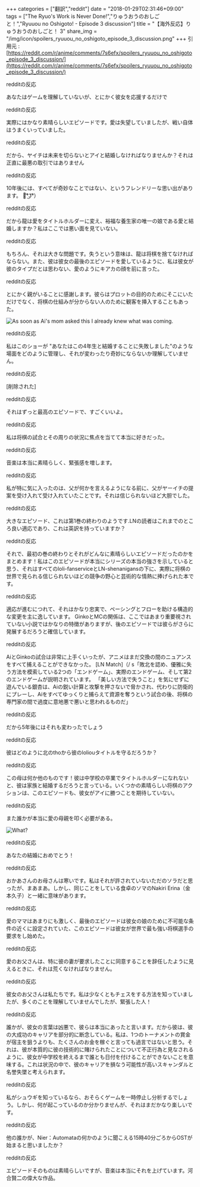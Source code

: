 +++
categories = ["翻訳","reddit"]
date = "2018-01-29T02:31:46+09:00"
tags = ["The Ryuo&#039;s Work is Never Done!","りゅうおうのおしごと！","Ryuuou no Oshigoto! - Episode 3 discussion"]
title = "【海外反応】りゅうおうのおしごと！ 3"
share_img = "/img/icon/spoilers_ryuuou_no_oshigoto_episode_3_discussion.png"
+++
引用元 : [https://reddit.com/r/anime/comments/7s6efx/spoilers_ryuuou_no_oshigoto_episode_3_discussion/](https://reddit.com/r/anime/comments/7s6efx/spoilers_ryuuou_no_oshigoto_episode_3_discussion/)

<p><span class="reddit-comment">redditの反応</span></p>あなたはゲームを理解していないが、とにかく彼女を応援するだけで

<p><span class="reddit-comment">redditの反応</span></p>実際にはかなり素晴らしいエピソードです。愛は失望していましたが、戦い自体はうまくいっていました。

<p><span class="reddit-comment">redditの反応</span></p>だから、ヤイチは未来を切らないとアイと結婚しなければなりませんか？それは正直に最悪の取引ではありません

<p><span class="reddit-comment">redditの反応</span></p>10年後には、すべてが奇妙なことではない、というフレンドリーな思い出があります。 （͡°͜ʖ͡°）

<p><span class="reddit-comment">redditの反応</span></p>だから龍は愛をタイトルホルダーに変え、裕福な養生家の唯一の娘である愛と結婚しますか？私はここでは悪い面を見ていない。

<p><span class="reddit-comment">redditの反応</span></p>もちろん、それは大きな問題です。失うという意味は、龍は将棋を捨てなければならない。また、彼は彼女の最後のエピソードを愛しているように、私は彼女が彼のタイプだとは思わない、愛のようにキアカの顔を前に言った。

<p><span class="reddit-comment">redditの反応</span></p>とにかく親がいることに感謝します。彼らはプロットの目的のためにそこにいただけでなく、将棋の仕組みが分からない人のために観客を挿入することもあった。

![As soon as Ai's mom asked this I already knew what was coming.](https://i.imgur.com/1ZyoHVK.png)

<p><span class="reddit-comment">redditの反応</span></p>私はこのショーが "あなたはこの4年生と結婚することに失敗しました"のような場面をどのように管理し、それが変わったり奇妙にならないか理解していません。

<p><span class="reddit-comment">redditの反応</span></p>[削除された]

<p><span class="reddit-comment">redditの反応</span></p>それはずっと最高のエピソードで、すごくいいよ。

<p><span class="reddit-comment">redditの反応</span></p>私は将棋の試合とその周りの状況に焦点を当てて本当に好きだった。

<p><span class="reddit-comment">redditの反応</span></p>音楽は本当に素晴らしく、緊張感を増します。

<p><span class="reddit-comment">redditの反応</span></p>私が特に気に入ったのは、父が何かを言えるようになる前に、父がヤーイチの提案を受け入れて受け入れていたことです。それは信じられないほど大胆でした。

<p><span class="reddit-comment">redditの反応</span></p>大きなエピソード、これは第1巻の終わりのようです.LNの読者はこれまでのところ良い適応であり、これは英訳を持っていますか？

<p><span class="reddit-comment">redditの反応</span></p>それで、最初の巻の終わりとそれがどんなに素晴らしいエピソードだったのかをまとめます！私はこのエピソードが本当にシリーズの本当の強さを示していると思う、それはすべてのloli-fanserviceとLN-shenanigansの下に、実際に将棋​​の世界で見られる信じられないほどの競争の野心と芸術的な情熱に捧げられた本です。

<p><span class="reddit-comment">redditの反応</span></p>適応が進むにつれて、それはかなり忠実で、ペーシングとフローを助ける構造的な変更を主に逸しています。 GinkoとMCの関係は、ここではあまり重要視されていない小説ではかなりの特徴がありますが、後のエピソードでは彼らがさらに発展するだろうと確信しています。

<p><span class="reddit-comment">redditの反応</span></p>AiとGinkoの試合は非常に上手くいったが、アニメはまだ交換の間のニュアンスをすべて捕えることができなかった。 [LN Match]（/ s「敗北を認め、優雅に失う方法を模索している2つの「エンドゲーム」、実際のエンドゲーム、そして第2のエンドゲームが説明されています。 「美しい方法で失うこと」を気にせずに遊んでいる銀杏は、Aiの鋭い計算と攻撃を押さないで脅かされ、代わりに防衛的にプレーし、Aiをすべてゆっくりと捕らえて資源を奪うという試合の後、将棋の専門家の間で過度に意地悪で悪いと思われるものだ」

<p><span class="reddit-comment">redditの反応</span></p>だから5年後にはそれも変わったでしょう

<p><span class="reddit-comment">redditの反応</span></p>彼はどのように北のthoから彼のloliouタイトルを守るだろうか？

<p><span class="reddit-comment">redditの反応</span></p>この母は何か他のものです！彼は中学校の卒業でタイトルホルダーになれないと、彼は家族と結婚するだろうと言っている。いくつかの素晴らしい将棋のアクションは、このエピソードも、彼女がアイに勝つことを期待していない。

<p><span class="reddit-comment">redditの反応</span></p>また誰かが本当に愛の母親を叩く必要がある。

![What?](https://i.imgur.com/Y8JkZPd.jpg)

<p><span class="reddit-comment">redditの反応</span></p>あなたの結婚におめでとう！

<p><span class="reddit-comment">redditの反応</span></p>おかあさんのお母さんは寒いです。私はそれが許されていないただのソラだと思ったが、まあまあ。しかし、同じことをしている食卓のソマのNakiri Erina（金本久子）と一緒に意味があります。

<p><span class="reddit-comment">redditの反応</span></p>愛のママはあまりにも激しく、最後のエピソードは彼女の娘のために不可能な条件の近くに設定されていた、このエピソードは彼女が世界で最も強い将棋選手の要求をし始めた。

<p><span class="reddit-comment">redditの反応</span></p>愛のお父さんは、特に彼の妻が要求したことに同意することを辞任したように見えるときに、それは荒くなければなりません。

<p><span class="reddit-comment">redditの反応</span></p>彼女のお父さんは私たちです。私は少なくともチェスをする方法を知っていましたが、多くのことを理解していませんでしたが、緊張した人！

<p><span class="reddit-comment">redditの反応</span></p>誰かが、彼女の言葉は凶悪で、彼らは本当にあったと言います。だから彼は、彼の大成功のキャリアを部分的に断念している。私は、1つのトーナメントの賞金が宿主を狙うよりも、たくさんのお金を稼ぐと言っても過言ではないと思う。それは、彼が本質的に彼の技術的に賭けられたことについて不正行為と見なされるように、彼女が中学校を終えるまで誰とも日付を付けることができないことを意味する。これは状況の中で、彼のキャリアを損なう可能性が高いスキャンダルと名誉失墜と考えられます。

<p><span class="reddit-comment">redditの反応</span></p>私がシュウギを知っているなら、おそらくゲームを一時停止し分析するでしょう。しかし、何が起こっているのか分かりませんが、それはまだかなり楽しいです。

<p><span class="reddit-comment">redditの反応</span></p>他の誰かが、Nier：Automataの何かのように聞こえる15時40分ごろからOSTが始まると思いましたか？

<p><span class="reddit-comment">redditの反応</span></p>エピソードそのものは素晴らしいですが、音楽は本当にそれを上げています。河合賢二の偉大な作品。
